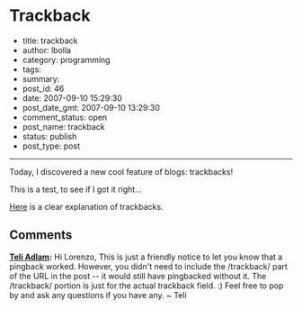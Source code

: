 # Trackback

- title: trackback
- author: lbolla
- category: programming
- tags: 
- summary: 
- post_id: 46
- date: 2007-09-10 15:29:30
- post_date_gmt: 2007-09-10 13:29:30
- comment_status: open
- post_name: trackback
- status: publish
- post_type: post

----------------

Today, I discovered a new cool feature of blogs: trackbacks!

This is a test, to see if I got it right...

[Here][1] is a clear explanation of trackbacks.

   [1]: http://www.optiniche.com/blog/117/wordpress-trackback-tutorial/trackback/ (WordPress TrackBack)

## Comments

**[Teli Adlam](#37 "2007-09-10 19:14:02"):** Hi Lorenzo, This is just a friendly notice to let you know that a pingback worked. However, you didn't need to include the /trackback/ part of the URL in the post -- it would still have pingbacked without it. The /trackback/ portion is just for the actual trackback field. :) Feel free to pop by and ask any questions if you have any. ~ Teli

